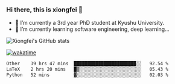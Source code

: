 ### Hi there, this is xiongfei 👋


- 🔭 I’m currently a 3rd year PhD student at Kyushu University.
- 🌱 I’m currently learning software engineering, deep learning...

<!--
**X1on9f31/X1on9f31** is a ✨ _special_ ✨ repository because its `README.md` (this file) appears on your GitHub profile.
Here are some ideas to get you started:
-->

![Xiongfei's GitHub stats](https://github-readme-stats.vercel.app/api?username=X1on9f31)


[![wakatime](https://wakatime.com/badge/user/9e8d5516-d162-43e7-9563-87295d455a71.svg)](https://wakatime.com/@9e8d5516-d162-43e7-9563-87295d455a71)

<!--START_SECTION:waka-->

```txt
Other    39 hrs 47 mins  ███████████████████████░░   92.54 %
LaTeX    2 hrs 20 mins   █▒░░░░░░░░░░░░░░░░░░░░░░░   05.43 %
Python   52 mins         ▓░░░░░░░░░░░░░░░░░░░░░░░░   02.03 %
```

<!--END_SECTION:waka-->


